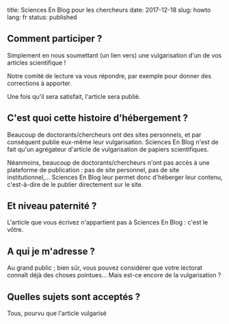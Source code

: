 title: Sciences En Blog pour les chercheurs
date: 2017-12-18
slug: howto
lang: fr
status: published


## Comment participer ?
Simplement en nous soumettant (un lien vers) une vulgarisation d'un de vos articles scientifique !

Notre comité de lecture va vous répondre, par exemple pour donner des corrections à apporter.

Une fois qu'il sera satisfait, l'article sera publié.


## C'est quoi cette histoire d'hébergement ?
Beaucoup de doctorants/chercheurs ont des sites personnels, et par conséquent publie eux-même leur vulgarisation. Sciences En Blog n'est de fait qu'un agrégateur
d'article de vulgarisation de papiers scientifiques.

Néanmoins, beaucoup de doctorants/chercheurs n'ont pas accès à une plateforme de publication : pas de site personnel, pas de site institutionnel,… Sciences En Blog leur permet donc d'héberger leur contenu, c'est-à-dire de le publier directement sur le site.


## Et niveau paternité ?
L'article que vous écrivez n'appartient pas à Sciences En Blog : c'est le vôtre.



## A qui je m'adresse ?
Au grand public ; bien sûr, vous pouvez considérer que votre lectorat
connaît déjà des choses pointues… Mais est-ce encore de la vulgarisation ?


## Quelles sujets sont acceptés ?
Tous, pourvu que l'article vulgarisé
